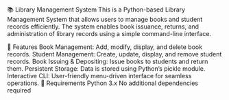📚 Library Management System
This is a Python-based Library Management System that allows users to manage books and student records efficiently. The system enables book issuance, returns, and administration of library records using a simple command-line interface.

🚀 Features
Book Management: Add, modify, display, and delete book records.
Student Management: Create, update, display, and remove student records.
Book Issuing & Depositing: Issue books to students and return them.
Persistent Storage: Data is stored using Python’s pickle module.
Interactive CLI: User-friendly menu-driven interface for seamless operations.
🔧 Requirements
Python 3.x
No additional dependencies required
